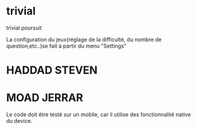 # trivial
trivial poursuit

La configuration du jeux(réglage de la difficulté, du nombre de question,etc..)se fait à partir du menu "Settings"

# HADDAD STEVEN
# MOAD JERRAR

Le code doit être testé sur un mobile, car il utilise des fonctionnalité native du device.
